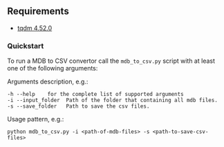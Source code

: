 ## Requirements
* [tqdm 4.52.0](https://pypi.org/project/tqdm/)


### Quickstart	
To run a MDB to CSV convertor call the `mdb_to_csv.py` script with at least one of the following arguments:

Arguments description, e.g.:	
```	
-h --help    for the complete list of supported arguments	
-i --input_folder  Path of the folder that containing all mdb files.
-s --save_folder   Path to save the csv files.
```	


Usage pattern, e.g.:	
```
python mdb_to_csv.py -i <path-of-mdb-files> -s <path-to-save-csv-files>
```
